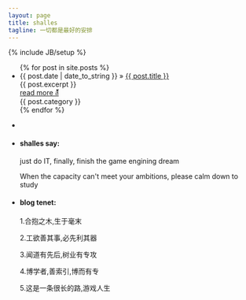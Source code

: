 ```yaml
---
layout: page
title: shalles
tagline: 一切都是最好的安排
---
```

{% include JB/setup %}

<div class="container">
    <div class="posts-box">
        <ul class="posts">
            {% for post in site.posts %}
            <li class="article-box">
                <div class="title">
                    <span>{{ post.date | date_to_string }}</span> &raquo; <a href="{{ BASE_PATH }}{{ post.url }}" title="{{ post.title }}">{{ post.title }}</a>
                </div>
                <div class="article-excerpt">
                    <span>{{ post.excerpt }}</span>
                </div>
                <a class="more" href="{{ BASE_PATH }}{{ post.url }}">read more ส้้้้้้้้้้้้้้้้้้</a>
                <div class="artible-catgory" title="{{ post.category }}">{{ post.category }}</div>
            </li>
            {% endfor %}
        </ul>
    </div>
    <div class="tools-box">
        <ul>
            <li class="profile"><img src="{{ BASE_PATH }}/assets/images/users/shalles-qr.png" alt=""></li>
            <li class="say">
                <h4>shalles say:</h4>
                <p>just do IT, finally, finish the game engining dream</p>
                <p>When the capacity can't meet your ambitions, please calm down to study</p>
            </li>
            <li class="recommend">
                <h4>blog tenet:</h4>
                <p>1.合抱之木,生于毫末</p>
                <p>2.工欲善其事,必先利其器</p>
                <p>3.闻道有先后,树业有专攻</p>
                <p>4.博学者,善索引,博而有专</p>
                <p>5.这是一条很长的路,游戏人生</p>
            </li>
        </ul>
    </div>
</div>